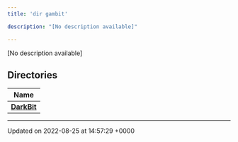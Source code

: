 ```yaml
---
title: 'dir gambit'

description: "[No description available]"

---
```







[No description available]

## Directories

| Name           |
| -------------- |
| **[DarkBit](/documentation/code/files/dir_942f8d798c3658965d2baafb0a0fad20/#dir-darkbit)**  |






-------------------------------

Updated on 2022-08-25 at 14:57:29 +0000
